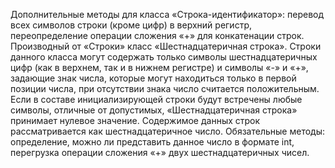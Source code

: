Дополнительные методы для класса «Строка-идентификатор»: перевод всех символов строки
(кроме цифр) в верхний регистр, переопределение операции сложения «+» для конкатенации
строк.
Производный от «Строки» класс «Шестнадцатеричная строка».
Строки данного класса могут содержать только символы шестнадцатеричных цифр (как в
верхнем, так и в нижнем регистре) и символы «-» и «+», задающие знак числа, которые могут находиться только в первой позиции числа, при отсутствии знака число считается положительным.
Если в составе инициализирующей строки будут встречены любые символы, отличные от допустимых, «Шестнадцатеричная строка» принимает нулевое значение. Содержимое данных строк
рассматривается как шестнадцатеричное число.
Обязательные методы: определение, можно ли представить данное число в формате int, перегрузка операции сложения «+» двух шестнадцатеричных чисел.
